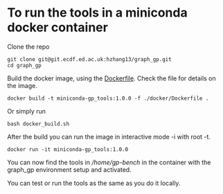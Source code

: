 # To run the tools in a miniconda docker container

Clone the repo

```shell script
git clone git@git.ecdf.ed.ac.uk:hzhang13/graph_gp.git
cd graph_gp
```

Build the docker image, using the [Dockerfile](./docker/Dockerfile). Check the file for details on the image.

```shell script
docker build -t miniconda-gp_tools:1.0.0 -f ./docker/Dockerfile .
```

Or simply run

```shell script
bash docker_build.sh
```

After the build you can run the image in interactive mode -i with root -t. 

```shell script
docker run -it miniconda-gp_tools:1.0.0
```

You can now find the tools in */home/gp-bench* in the container with the graph_gp environment setup and activated. 

You can test or run the tools as the same as you do it locally. 
